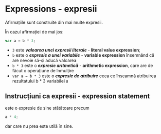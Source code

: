 # Expressions - expresii

Afirmațiile sunt construite din mai multe expresii.

În cazul afirmației de mai jos:

```javascript
var a = b * 3;
```

- `3` este **_valoarea unei expresii literale_** - **literal value expression**;
- `b` este o **_expresie a unei variabile_** - **variable expression** însemnând că are nevoie să-și aducă valoarea
- `b * 3` este o **_expresie aritmetică_** - **arithmetic expression**, care are de făcut o operațiune de înmulțire
- `var a = b * 3` este o **_expresie de atribuire_** ceea ce înseamnă atribuirea rezultatului b * 3 variabilei a

## Instrucțiuni ca expresii - expression statement

este o expresie de sine stătătoare precum

```javascript
a * 4;
```

dar care nu prea este utilă în sine.
